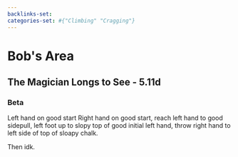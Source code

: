 ```yaml
---
backlinks-set: 
categories-set: #{"Climbing" "Cragging"}
---
```

# Bob's Area

## The Magician Longs to See - 5.11d

### Beta

Left hand on good start
Right hand on good start,
reach left hand to good sidepull,
left foot up to slopy top of good initial left hand,
throw right hand to left side of top of sloapy chalk.

Then idk.